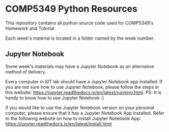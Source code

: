 # COMP5349 Python Resources


This repository contains all python source code used for COMP5349's Homework and Tutorial.

Each week's material is located in a folder named by the week number.

## Jupyter Notebook
Some week's materials may have a Jupyter Notebook as an alternative method of delivery.

Every computer in SIT lab should have a Jupyter Notebook app installed. If you are not sure how to use Jupyter Notebook, please follow the steps in this website: https://jupyter.readthedocs.io/en/latest/running.html.
PS: It is handy to know how to use Jupyter Notebook :)

If you would like to use the Jupyter Notebook version on your personal computer, please ensure that it has a Jupyter Notebook App installed. 
Refer to the following website on how to install Jupyter Notebook App: https://jupyter.readthedocs.io/en/latest/install.html
